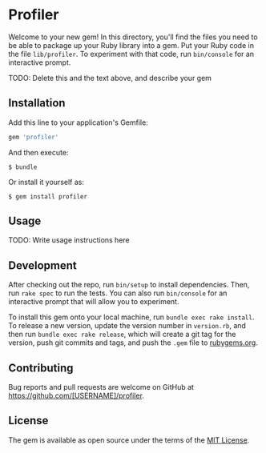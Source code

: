 # Profiler

Welcome to your new gem! In this directory, you'll find the files you need to be able to package up your Ruby library into a gem. Put your Ruby code in the file `lib/profiler`. To experiment with that code, run `bin/console` for an interactive prompt.

TODO: Delete this and the text above, and describe your gem

## Installation

Add this line to your application's Gemfile:

```ruby
gem 'profiler'
```

And then execute:

    $ bundle

Or install it yourself as:

    $ gem install profiler

## Usage

TODO: Write usage instructions here

## Development

After checking out the repo, run `bin/setup` to install dependencies. Then, run `rake spec` to run the tests. You can also run `bin/console` for an interactive prompt that will allow you to experiment.

To install this gem onto your local machine, run `bundle exec rake install`. To release a new version, update the version number in `version.rb`, and then run `bundle exec rake release`, which will create a git tag for the version, push git commits and tags, and push the `.gem` file to [rubygems.org](https://rubygems.org).

## Contributing

Bug reports and pull requests are welcome on GitHub at https://github.com/[USERNAME]/profiler.


## License

The gem is available as open source under the terms of the [MIT License](http://opensource.org/licenses/MIT).
